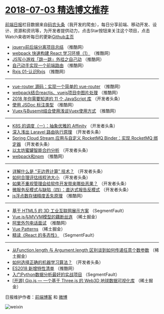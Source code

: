 # [2018-07-03 精选博文推荐](http://hao.caibaojian.com/date/2018/07/03)

[前端日报](http://caibaojian.com/c/news)栏目数据来自[码农头条](http://hao.caibaojian.com/)（我开发的爬虫），每日分享前端、移动开发、设计、资源和资讯等，为开发者提供动力，点击Star按钮来关注这个项目，点击Watch来收听每日的更新[Github主页](https://github.com/kujian/frontendDaily)
* [jquery前后端分离项目总结](http://hao.caibaojian.com/79169.html) （推酷网）
* [webpack 快速构建 React 学习环境（1）](http://hao.caibaojian.com/79167.html) （推酷网）
* [JS写小游戏「跳一跳」外挂之自己动](http://hao.caibaojian.com/79164.html) （推酷网）
* [自己动手实现一个前端路由](http://hao.caibaojian.com/79161.html) （推酷网）
* [Rxjs 01-认识Rxjs](http://hao.caibaojian.com/79151.html) （推酷网）

***
* [vue-router 源码：实现一个简单的 vue-router](http://hao.caibaojian.com/79163.html) （推酷网）
* [webpack结合reactjs、vuejs项目中图片处理](http://hao.caibaojian.com/79165.html) （推酷网）
* [2018 年你需要知道的 11 个 JavaScript 库](http://hao.caibaojian.com/79111.html) （开发者头条）
* [使用 JSDoc 标注类型](http://hao.caibaojian.com/79158.html) （推酷网）
* [Vuex与Busemit结合使用浅谈Vuex使用方式](http://hao.caibaojian.com/79159.html) （推酷网）

***
* [K8S 的调度（一）：抽象优雅的 Affinity](http://hao.caibaojian.com/79126.html) （开发者头条）
* [深入浅出 Laravel 路由执行原理](http://hao.caibaojian.com/79116.html) （开发者头条）
* [Spring Cloud Stream 应用与自定义 RocketMQ Binder：实现 RocketMQ 绑定器](http://hao.caibaojian.com/79127.html) （开发者头条）
* [以太坊蜜罐智能合约分析](http://hao.caibaojian.com/79119.html) （开发者头条）
* [webpack和npm](http://hao.caibaojian.com/79154.html) （推酷网）

***
* [详解什么是 “无边界计算” 技术？](http://hao.caibaojian.com/79125.html) （开发者头条）
* [如何合理评估线程池大小](http://hao.caibaojian.com/79113.html) （开发者头条）
* [如果不重视管理会给软件开发带来哪些恶果？](http://hao.caibaojian.com/79120.html) （开发者头条）
* [微服务反模式与缺陷（四）：直达式报告反模式](http://hao.caibaojian.com/79121.html) （开发者头条）
* [js浮点数存储精度丢失原理](http://hao.caibaojian.com/79155.html) （推酷网）

***
* [基于 HTML5 的 3D 工业互联网展示方案](http://hao.caibaojian.com/79085.html) （SegmentFault）
* [Vue.js与MVVM模型的藕断丝连](http://hao.caibaojian.com/79094.html) （稀土掘金）
* [阿里外包电话面试](http://hao.caibaojian.com/79168.html) （推酷网）
* [Vue Patterns](http://hao.caibaojian.com/79088.html) （稀土掘金）
* [精读《React 的多态性》](http://hao.caibaojian.com/79086.html) （SegmentFault）

***
* [从Function.length 与 Argument.length 区别谈到如何传递任意个数参数](http://hao.caibaojian.com/79096.html) （稀土掘金）
* [如何选择正确的机器学习算法？](http://hao.caibaojian.com/79115.html) （开发者头条）
* [ES2018 新增特性清单](http://hao.caibaojian.com/79170.html) （推酷网）
* [入门Python数据分析最好的实战项目](http://hao.caibaojian.com/79087.html) （SegmentFault）
* [[开源] Gio.js &#8212; 一个基于 Three.js 的 Web3D 地球数据可视化库](http://hao.caibaojian.com/79097.html) （稀土掘金）

日报维护作者：[前端博客](http://caibaojian.com/) 和 [微博](http://caibaojian.com/go/weibo)

![weixin](https://user-images.githubusercontent.com/3055447/38468989-651132ac-3b80-11e8-8e6b-15122322a9d7.png)